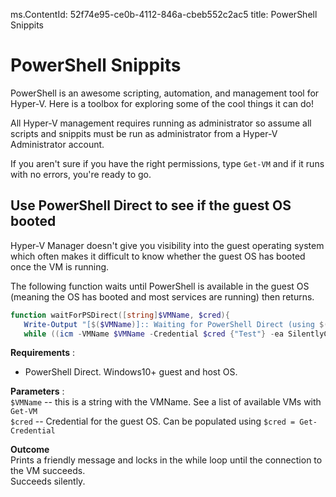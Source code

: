 ms.ContentId: 52f74e95-ce0b-4112-846a-cbeb552c2ac5
title: PowerShell Snippits

# PowerShell Snippits

PowerShell is an awesome scripting, automation, and management tool for Hyper-V.  Here is a toolbox for exploring some of the cool things it can do!

All Hyper-V management requires running as administrator so assume all scripts and snippits must be run as administrator from a Hyper-V Administrator account.

If you aren't sure if you have the right permissions, type `Get-VM` and if it runs with no errors, you're ready to go.


## Use PowerShell Direct to see if the guest OS booted

Hyper-V Manager doesn't give you visibility into the guest operating system which often makes it difficult to know whether the guest OS has booted once the VM is running.

The following function waits until PowerShell is available in the guest OS (meaning the OS has booted and most services are running) then returns.

``` PowerShell
function waitForPSDirect([string]$VMName, $cred){
   Write-Output "[$($VMName)]:: Waiting for PowerShell Direct (using $($cred.username))"
   while ((icm -VMName $VMName -Credential $cred {"Test"} -ea SilentlyContinue) -ne "Test") {Sleep -Seconds 1}}
```

**Requirements** :  
*  PowerShell Direct.  Windows10+ guest and host OS.

**Parameters** :  
`$VMName` -- this is a string with the VMName.  See a list of available VMs with `Get-VM`  
`$cred` -- Credential for the guest OS.  Can be populated using `$cred = Get-Credential`  

**Outcome**  
Prints a friendly message and locks in the while loop until the connection to the VM succeeds.  
Succeeds silently.  
